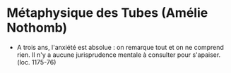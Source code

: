 # Métaphysique des Tubes (Amélie Nothomb)
* A trois ans, l'anxiété est absolue : on remarque tout et on ne comprend rien. Il n'y a aucune jurisprudence mentale à consulter pour s'apaiser. (loc. 1175-76)